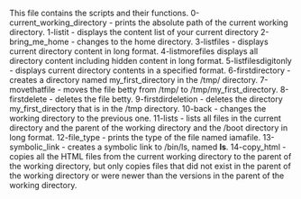 This file contains the scripts and their functions.
0-current_working_directory - prints the absolute path of the current working directory.
1-listit - displays the content list of your current directory
2-bring_me_home - changes to the home directory.
3-listfiles - displays current directory content in long format.
4-listmorefiles displays all directory content including hidden content in long format.
5-listfilesdigitonly - displays current directory contents in a specified format.
6-firstdirectory - creates a directory named my_first_directory in the /tmp/ directory.
7-movethatfile - moves the file betty from /tmp/ to /tmp/my_first_directory.
8-firstdelete - deletes the file betty.
9-firstdirdeletion - deletes the directory my_first_directory that is in the /tmp directory.
10-back - changes the working directory to the previous one.
11-lists - lists all files in the current directory and the parent of the working directory and the /boot directory in long format.
12-file_type - prints the type of the file named iamafile.
13-symbolic_link - creates a symbolic link to /bin/ls, named __ls__.
14-copy_html - copies all the HTML files from the current working directory to the parent of the working directory, but only copies files that did not exist in the parent of the working directory or were newer than the versions in the parent of the working directory.
